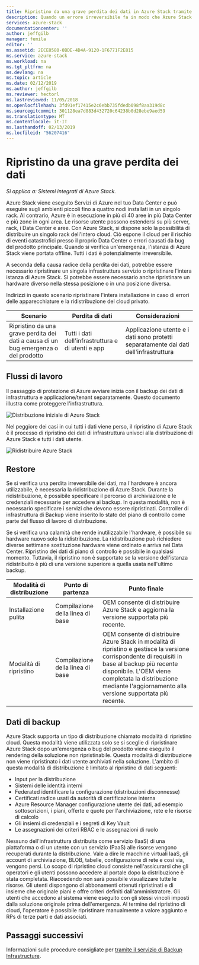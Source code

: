 ```yaml
---
title: Ripristino da una grave perdita dei dati in Azure Stack tramite il servizio Backup di infrastruttura | Microsoft Docs
description: Quando un errore irreversibile fa in modo che Azure Stack per avere esito negativo, è possibile ripristinare i dati dell'infrastruttura quando che venga ristabilita la distribuzione di Azure Stack.
services: azure-stack
documentationcenter: ''
author: jeffgilb
manager: femila
editor: ''
ms.assetid: 2ECE8580-0BDE-4D4A-9120-1F6771F2E815
ms.service: azure-stack
ms.workload: na
ms.tgt_pltfrm: na
ms.devlang: na
ms.topic: article
ms.date: 02/12/2019
ms.author: jeffgilb
ms.reviewer: hectorl
ms.lastreviewed: 11/05/2018
ms.openlocfilehash: 3fd91ef17415e2c6ebb735fdedb098f8aa319d8c
ms.sourcegitcommit: 301128ea7d883d432720c64238b0d28ebe9aed59
ms.translationtype: MT
ms.contentlocale: it-IT
ms.lasthandoff: 02/13/2019
ms.locfileid: "56207416"
---
```

# <a name="recover-from-catastrophic-data-loss"></a>Ripristino da una grave perdita dei dati

*Si applica a: Sistemi integrati di Azure Stack.*

Azure Stack viene eseguito Servizi di Azure nel tuo Data Center e può eseguire sugli ambienti piccoli fino a quattro nodi installati in un singolo rack. Al contrario, Azure è in esecuzione in più di 40 aree in più Data Center e più zone in ogni area. Le risorse utente possono estendersi su più server, rack, i Data Center e aree. Con Azure Stack, si dispone solo la possibilità di distribuire un singolo rack dell'intero cloud. Ciò espone il cloud per il rischio di eventi catastrofici presso il proprio Data Center o errori causati da bug del prodotto principale. Quando si verifica un'emergenza, l'istanza di Azure Stack viene portata offline. Tutti i dati è potenzialmente irreversibile.

A seconda della causa radice della perdita dei dati, potrebbe essere necessario ripristinare un singola infrastruttura servizio o ripristinare l'intera istanza di Azure Stack. Si potrebbe essere necessario anche ripristinare un hardware diverso nella stessa posizione o in una posizione diversa.

Indirizzi in questo scenario ripristinare l'intera installazione in caso di errori delle apparecchiature e la ridistribuzione del cloud privato.

| Scenario                                                           | Perdita di dati                            | Considerazioni                                                             |
|--------------------------------------------------------------------|--------------------------------------|----------------------------------------------------------------------------|
| Ripristino da una grave perdita dei dati a causa di un bug emergenza o del prodotto | Tutti i dati dell'infrastruttura e di utenti e app | Applicazione utente e i dati sono protetti separatamente dai dati dell'infrastruttura |

## <a name="workflows"></a>Flussi di lavoro

Il passaggio di protezione di Azure avviare inizia con il backup dei dati di infrastruttura e applicazione/tenant separatamente. Questo documento illustra come proteggere l'infrastruttura. 

![Distribuzione iniziale di Azure Stack](media/azure-stack-backup/azure-stack-backup-workflow1.png)

Nel peggiore dei casi in cui tutti i dati viene perso, il ripristino di Azure Stack è il processo di ripristino dei dati di infrastruttura univoci alla distribuzione di Azure Stack e tutti i dati utente. 

![Ridistribuire Azure Stack](media/azure-stack-backup/azure-stack-backup-workflow2.png)

## <a name="restore"></a>Restore

Se si verifica una perdita irreversibile dei dati, ma l'hardware è ancora utilizzabile, è necessaria la ridistribuzione di Azure Stack. Durante la ridistribuzione, è possibile specificare il percorso di archiviazione e le credenziali necessarie per accedere ai backup. In questa modalità, non è necessario specificare i servizi che devono essere ripristinati. Controller di infrastruttura di Backup viene inserito lo stato del piano di controllo come parte del flusso di lavoro di distribuzione.

Se si verifica una calamità che rende inutilizzabile l'hardware, è possibile su hardware nuovo solo la ridistribuzione. La ridistribuzione può richiedere diverse settimane sostituzione hardware viene ordinato e arriva nel Data Center. Ripristino dei dati di piano di controllo è possibile in qualsiasi momento. Tuttavia, il ripristino non è supportato se la versione dell'istanza ridistribuito è più di una versione superiore a quella usata nell'ultimo backup. 

| Modalità di distribuzione | Punto di partenza | Punto finale                                                                                                                                                                                                     |
|-----------------|----------------|---------------------------------------------------------------------------------------------------------------------------------------------------------------------------------------------------------------|
| Installazione pulita   | Compilazione della linea di base | OEM consente di distribuire Azure Stack e aggiorna la versione supportata più recente.                                                                                                                                          |
| Modalità di ripristino   | Compilazione della linea di base | OEM consente di distribuire Azure Stack in modalità di ripristino e gestisce la versione corrispondente di requisiti in base al backup più recente disponibile. L'OEM viene completata la distribuzione mediante l'aggiornamento alla versione supportata più recente. |

## <a name="data-in-backups"></a>Dati di backup

Azure Stack supporta un tipo di distribuzione chiamato modalità di ripristino cloud. Questa modalità viene utilizzata solo se si sceglie di ripristinare Azure Stack dopo un'emergenza o bug del prodotto viene eseguito il rendering della soluzione non ripristinabile. Questa modalità di distribuzione non viene ripristinato i dati utente archiviati nella soluzione. L'ambito di questa modalità di distribuzione è limitato al ripristino di dati seguenti:

 - Input per la distribuzione
 - Sistemi delle identità interni
 - Federated identificare la configurazione (distribuzioni disconnesse)
 - Certificati radice usati da autorità di certificazione interna
 - Azure Resource Manager configurazione utente dei dati, ad esempio sottoscrizioni, i piani, offerte e quote per l'archiviazione, rete e le risorse di calcolo
 - Gli insiemi di credenziali e i segreti di Key Vault
 - Le assegnazioni dei criteri RBAC e le assegnazioni di ruolo 

Nessuno dell'infrastruttura distribuita come servizio (IaaS) di una piattaforma o di un utente con un servizio (PaaS) alle risorse vengono recuperati durante la distribuzione. Vale a dire le macchine virtuali IaaS, gli account di archiviazione, BLOB, tabelle, configurazione di rete e così via, vengono persi. Lo scopo di ripristino cloud consiste nell'assicurarsi che gli operatori e gli utenti possono accedere al portale dopo la distribuzione è stata completata. Riaccedendo non sarà possibile visualizzare tutte le risorse. Gli utenti dispongono di abbonamenti ottenuti ripristinati e di insieme che originale piani e offre criteri definiti dall'amministratore. Gli utenti che accedono al sistema viene eseguito con gli stessi vincoli imposti dalla soluzione originale prima dell'emergenza. Al termine del ripristino di cloud, l'operatore è possibile ripristinare manualmente a valore aggiunto e RPs di terze parti e dati associati.

## <a name="next-steps"></a>Passaggi successivi

Informazioni sulle procedure consigliate per [tramite il servizio di Backup Infrastructure](azure-stack-backup-best-practices.md).
